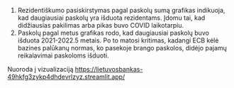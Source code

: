 1. Rezidentiškumo pasiskirstymas pagal paskolų sumą grafikas indikuoja, kad daugiausiai paskolų yra išduota rezidentams. Įdomu tai, kad didžiausias pakilimas arba pikas buvo COVID laikotarpiu.
2. Paskolų pagal metus grafikas rodo, kad daugiausiai paskolų buvo išduota 2021-2022.5 metais. Po to matosi kritimas, kadangi ECB kėlė bazines palūkanų normas, ko pasekoje brango paskolos, didėjo pajamų reikalavimai paskoloms išduoti.
  
Nuoroda į vizualizaciją https://lietuvosbankas-49hkfg3zykp4dhdevrlzyz.streamlit.app/
